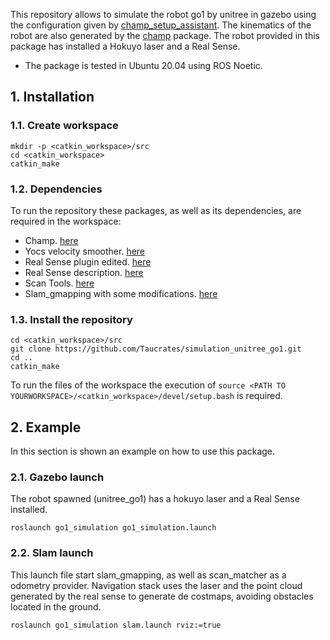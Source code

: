 This repository allows to simulate the robot go1 by unitree in gazebo using the configuration given by [champ_setup_assistant](https://github.com/chvmp/champ_setup_assistant.git). The kinematics of the robot are also generated by the [champ](https://github.com/chvmp/champ) package. The robot provided in this package has installed a Hokuyo laser and a Real Sense.

* The package is tested in Ubuntu 20.04 using ROS Noetic.

## 1. Installation

### 1.1. Create workspace

  ```
  mkdir -p <catkin_workspace>/src
  cd <catkin_workspace>
  catkin_make
  ```

### 1.2. Dependencies
To run the repository these packages, as well as its dependencies, are required in the workspace:
  * Champ. [here](https://github.com/chvmp/champ.git)
  * Yocs velocity smoother. [here](https://github.com/chvmp/yocs_velocity_smoother.git)
  * Real Sense plugin edited. [here](https://github.com/Taucrates/realsense_gazebo_plugin.git)
  * Real Sense description. [here](https://github.com/issaiass/realsense2_description.git)
  * Scan Tools. [here](https://github.com/CCNYRoboticsLab/scan_tools.git)
  * Slam_gmapping with some modifications. [here](https://github.com/Taucrates/go1_slam_gmapping.git)

### 1.3. Install the repository
  ```
  cd <catkin_workspace>/src
  git clone https://github.com/Taucrates/simulation_unitree_go1.git
  cd ..
  catkin_make
  ```
  To run the files of the workspace the execution of ```source <PATH TO YOURWORKSPACE>/<catkin_workspace>/devel/setup.bash``` is required.
  
  ## 2. Example
  In this section is shown an example on how to use this package. 
  
  ### 2.1. Gazebo launch
  The robot spawned (unitree_go1) has a hokuyo laser and a Real Sense installed.
  ```
  roslaunch go1_simulation go1_simulation.launch
  ```
  
  ### 2.2. Slam launch
  This launch file start slam_gmapping, as well as scan_matcher as a odometry provider. Navigation stack uses the laser and the point cloud generated by the real sense to generate de costmaps, avoiding obstacles located in the ground.
  ```
  roslaunch go1_simulation slam.launch rviz:=true
  ```
